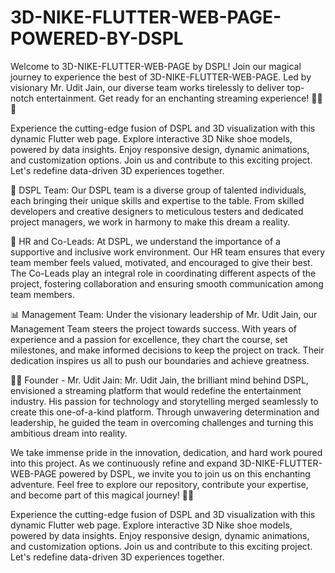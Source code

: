 # 3D-NIKE-FLUTTER-WEB-PAGE-POWERED-BY-DSPL
Welcome to 3D-NIKE-FLUTTER-WEB-PAGE by DSPL! Join our magical journey to experience the best of 3D-NIKE-FLUTTER-WEB-PAGE. Led by visionary Mr. Udit Jain, our diverse team works tirelessly to deliver top-notch entertainment. Get ready for an enchanting streaming experience! 🚀🎉🌟

Experience the cutting-edge fusion of DSPL and 3D visualization with this dynamic Flutter web page. Explore interactive 3D Nike shoe models, powered by data insights. Enjoy responsive design, dynamic animations, and customization options. Join us and contribute to this exciting project. Let's redefine data-driven 3D experiences together.

👥 DSPL Team: Our DSPL team is a diverse group of talented individuals, each bringing their unique skills and expertise to the table. From skilled developers and creative designers to meticulous testers and dedicated project managers, we work in harmony to make this dream a reality.

💼 HR and Co-Leads: At DSPL, we understand the importance of a supportive and inclusive work environment. Our HR team ensures that every team member feels valued, motivated, and encouraged to give their best. The Co-Leads play an integral role in coordinating different aspects of the project, fostering collaboration and ensuring smooth communication among team members.

📊 Management Team: Under the visionary leadership of Mr. Udit Jain, our Management Team steers the project towards success. With years of experience and a passion for excellence, they chart the course, set milestones, and make informed decisions to keep the project on track. Their dedication inspires us all to push our boundaries and achieve greatness.

🧙‍♂️ Founder - Mr. Udit Jain: Mr. Udit Jain, the brilliant mind behind DSPL, envisioned a streaming platform that would redefine the entertainment industry. His passion for technology and storytelling merged seamlessly to create this one-of-a-kind platform. Through unwavering determination and leadership, he guided the team in overcoming challenges and turning this ambitious dream into reality.

We take immense pride in the innovation, dedication, and hard work poured into this project. As we continuously refine and expand 3D-NIKE-FLUTTER-WEB-PAGE powered by DSPL, we invite you to join us on this enchanting adventure. Feel free to explore our repository, contribute your expertise, and become part of this magical journey! 🌟✨

Experience the cutting-edge fusion of DSPL and 3D visualization with this dynamic Flutter web page. Explore interactive 3D Nike shoe models, powered by data insights. Enjoy responsive design, dynamic animations, and customization options. Join us and contribute to this exciting project. Let's redefine data-driven 3D experiences together.
